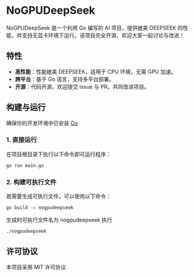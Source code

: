 # NoGPUDeepSeek

NoGPUDeepSeek 是一个利用 Go 编写的 AI 项目，提供媲美 DEEPSEEK 的性能，并支持无显卡环境下运行。该项目完全开源，欢迎大家一起讨论与改进！

## 特性

- **高性能**：性能媲美 DEEPSEEK，适用于 CPU 环境，无需 GPU 加速。
- **跨平台**：基于 Go 语言，支持多平台部署。
- **开源**：代码开源，欢迎提交 issue 与 PR，共同改进项目。

## 构建与运行

确保你的开发环境中已安装 [Go](https://golang.org/dl/)

### 1. 直接运行

在项目根目录下执行以下命令即可运行程序：

```bash
go run main.go
```

### 2. 构建可执行文件
若需要生成可执行文件，可以使用以下命令：

```bash
go build -o nogpudeepseek
```

生成的可执行文件名为 nogpudeepseek
执行
```bash
./nogpudeepseek
```

## 许可协议
本项目采用 MIT 许可协议
